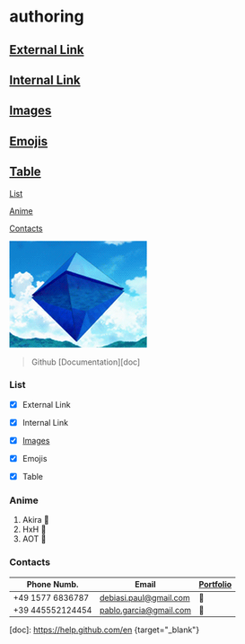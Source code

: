 # authoring

## [External Link](#External-Link)
## [Internal Link](#Internal-Link)
## [Images](#Images)
## [Emojis](#Emojis)
## [Table](#Table)

[List](#List)

[Anime](#Anime)

[Contacts](#Contacts)

![Image](./Gif/gif-project.gif) 

> Github [Documentation][doc]

### List

- [x] External Link

- [x] Internal Link

- [x] [Images](./Gif/gif-project.gif) 

- [x] Emojis

- [x] Table

### Anime

1. Akira 🥇
2. HxH 🥈
3. AOT 🥉


### Contacts

| Phone Numb.      | Email                  | [Portfolio][port] |
| ---------------- | ---------------------- | ----------------- |
| +49 1577 6836787 | debiasi.paul@gmail.com |  🛑                |
| +39 445552124454 | pablo.garcia@gmail.com |  🛑                |

[port]: https://paul-debiasi.herokuapp.com/ "Porfolio"
[doc]: https://help.github.com/en {target="_blank"}

